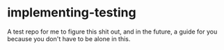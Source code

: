 # implementing-testing
A test repo for me to figure this shit out, and in the future, a guide for you because you don't have to be alone in this.
